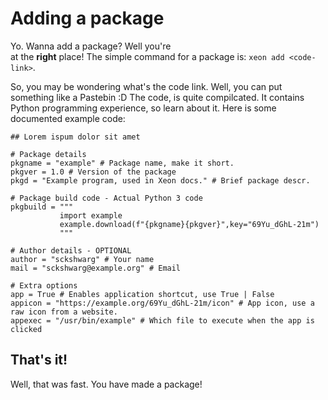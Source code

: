 # Adding a package

Yo. Wanna add a package? Well you're  
at the **right** place! The simple command for a package is:
`xeon add <code-link>`.  
  
So, you may be wondering what's the code link. Well, you can put something like a Pastebin :D
The code, is quite compilcated. It contains Python programming experience, so learn about it.
Here is some documented example code:

```
## Lorem ispum dolor sit amet

# Package details
pkgname = "example" # Package name, make it short.
pkgver = 1.0 # Version of the package
pkgd = "Example program, used in Xeon docs." # Brief package descr.

# Package build code - Actual Python 3 code
pkgbuild = """
           import example
           example.download(f"{pkgname}{pkgver}",key="69Yu_dGhL-21m")
           """

# Author details - OPTIONAL
author = "sckshwarg" # Your name
mail = "sckshwarg@example.org" # Email

# Extra options
app = True # Enables application shortcut, use True | False
appicon = "https://example.org/69Yu_dGhL-21m/icon" # App icon, use a raw icon from a website.
appexec = "/usr/bin/example" # Which file to execute when the app is clicked
```

## That's it!

Well, that was fast. You have made a package!
